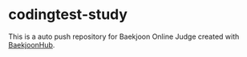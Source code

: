 # codingtest-study
This is a auto push repository for Baekjoon Online Judge created with [BaekjoonHub](https://github.com/BaekjoonHub/BaekjoonHub).
